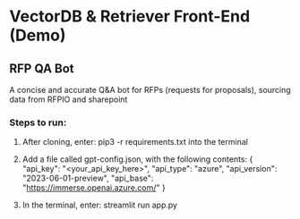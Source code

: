 # VectorDB & Retriever Front-End (Demo)

## RFP QA Bot

A concise and accurate Q&A bot for RFPs (requests for proposals), sourcing data from RFPIO and sharepoint


### Steps to run:

1. After cloning, enter:
    pip3 -r requirements.txt
into the terminal

2. Add a file called gpt-config.json, with the following contents:
    {
        "api_key": "<your_api_key_here>",
        "api_type": "azure",
        "api_version": "2023-06-01-preview",
        "api_base": "https://immerse.openai.azure.com/"
    }

3. In the terminal, enter:
    streamlit run app.py

